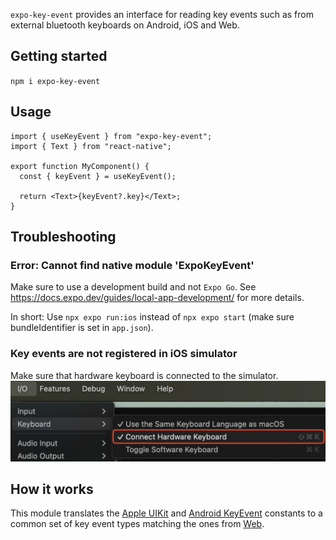 `expo-key-event` provides an interface for reading key events such as from external bluetooth keyboards on Android, iOS and Web.

## Getting started

`npm i expo-key-event`

## Usage

```tsx
import { useKeyEvent } from "expo-key-event";
import { Text } from "react-native";

export function MyComponent() {
  const { keyEvent } = useKeyEvent();

  return <Text>{keyEvent?.key}</Text>;
}
```

## Troubleshooting

### Error: Cannot find native module 'ExpoKeyEvent'

Make sure to use a development build and not `Expo Go`.
See https://docs.expo.dev/guides/local-app-development/ for more details.

In short: Use `npx expo run:ios` instead of `npx expo start` (make sure bundleIdentifier is set in `app.json`).

### Key events are not registered in iOS simulator

Make sure that hardware keyboard is connected to the simulator.
![hardware-keyboard-simulator](.github/connect-hardware-keyboard.png)

## How it works

This module translates the [Apple UIKit](https://developer.apple.com/documentation/uikit/uikeyboardhidusage) and [Android KeyEvent](https://developer.android.com/reference/android/view/KeyEvent) constants to a common set of key event types matching the ones from [Web](https://developer.mozilla.org/en-US/docs/Web/API/KeyboardEvent/code).
